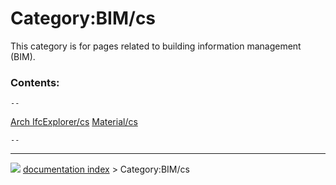 # Category:BIM/cs
This category is for pages related to building information management (BIM).

### Contents:

    --
  [Arch IfcExplorer/cs](Arch_IfcExplorer/cs.md)   [Material/cs](Material/cs.md)   
                                                                                                  
    --



---
![](images/Right_arrow.png) [documentation index](../README.md) > Category:BIM/cs
